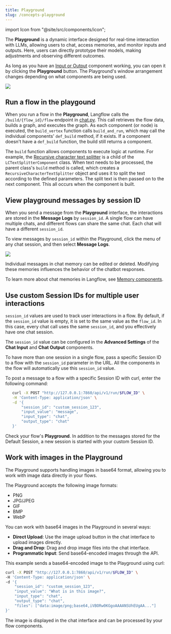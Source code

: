 ```yaml
---
title: Playground
slug: /concepts-playground
---
```


import Icon from "@site/src/components/icon";

The **Playground** is a dynamic interface designed for real-time interaction with LLMs, allowing users to chat, access memories, and monitor inputs and outputs. Here, users can directly prototype their models, making adjustments and observing different outcomes.

As long as you have an [Input or Output](/components-io) component working, you can open it by clicking the **Playground** button.
The Playground's window arrangement changes depending on what components are being used.

![](/img/playground.png)

## Run a flow in the playgound

When you run a flow in the **Playground**, Langflow calls the `/build/{flow_id}/flow` endpoint in [chat.py](https://github.com/langflow-ai/langflow/blob/main/src/backend/base/langflow/api/v1/chat.py#L162). This call retrieves the flow data, builds a graph, and executes the graph. As each component (or node) is executed, the `build_vertex` function calls `build_and_run`, which may call the individual components' `def_build` method, if it exists. If a component doesn't have a `def_build` function, the build still returns a component.

The `build` function allows components to execute logic at runtime. For example, the [Recursive character text splitter](https://github.com/langflow-ai/langflow/blob/main/src/backend/base/langflow/components/langchain_utilities/recursive_character.py) is a child of the `LCTextSplitterComponent` class. When text needs to be processed, the parent class's `build` method is called, which creates a `RecursiveCharacterTextSplitter` object and uses it to split the text according to the defined parameters. The split text is then passed on to the next component. This all occurs when the component is built.

## View playground messages by session ID

When you send a message from the **Playground** interface, the interactions are stored in the **Message Logs** by `session_id`.
A single flow can have multiple chats, and different flows can share the same chat. Each chat will have a different `session_id`.

To view messages by `session_id` within the Playground, click the <Icon name="Ellipsis" aria-label="Horizontal ellipsis" /> menu of any chat session, and then select **Message Logs**.

![](/img/messages-logs.png)

Individual messages in chat memory can be edited or deleted. Modifying these memories influences the behavior of the chatbot responses.

To learn more about chat memories in Langflow, see [Memory components](/components-memories).

## Use custom Session IDs for multiple user interactions

`session_id` values are used to track user interactions in a flow.
By default, if the `session_id` value is empty, it is set to the same value as the `flow_id`. In this case, every chat call uses the same `session_id`, and you effectively have one chat session.

The `session_id` value can be configured in the **Advanced Settings** of the **Chat Input** and **Chat Output** components.

To have more than one session in a single flow, pass a specific Session ID to a flow with the `session_id` parameter in the URL. All the components in the flow will automatically use this `session_id` value.

To post a message to a flow with a specific Session ID with curl, enter the following command:

```bash
   curl -X POST "http://127.0.0.1:7860/api/v1/run/$FLOW_ID" \
   -H 'Content-Type: application/json' \
   -d '{
       "session_id": "custom_session_123",
       "input_value": "message",
       "input_type": "chat",
       "output_type": "chat"
   }'
```

Check your flow's **Playground**. In addition to the messages stored for the Default Session, a new session is started with your custom Session ID.

## Work with images in the Playground

The Playground supports handling images in base64 format, allowing you to work with image data directly in your flows.

The Playground accepts the following image formats:

* PNG
* JPG/JPEG
* GIF
* BMP
* WebP

You can work with base64 images in the Playground in several ways:

* **Direct Upload**: Use the image upload button in the chat interface to upload images directly.
* **Drag and Drop**: Drag and drop image files into the chat interface.
* **Programmatic Input**: Send base64-encoded images through the API.

This example sends a base64-encoded image to the Playground using curl:

```bash
curl -X POST "http://127.0.0.1:7860/api/v1/run/$FLOW_ID" \
-H 'Content-Type: application/json' \
-d '{
    "session_id": "custom_session_123",
    "input_value": "What is in this image?",
    "input_type": "chat",
    "output_type": "chat",
    "files": ["data:image/png;base64,iVBORw0KGgoAAAANSUhEUgAA..."]
}'
```

The image is displayed in the chat interface and can be processed by your flow components.

